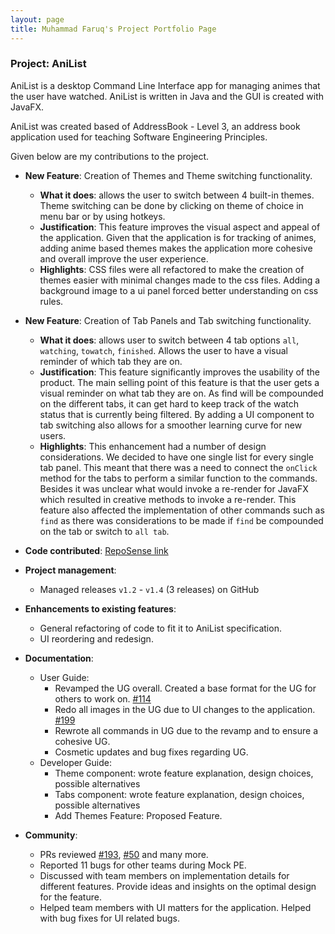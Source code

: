 ```yaml
---
layout: page
title: Muhammad Faruq's Project Portfolio Page
---
```


### Project: AniList
AniList is a desktop Command Line Interface app for managing animes that the user have watched. AniList is written in Java and the GUI is created with JavaFX.

AniList was created based of AddressBook - Level 3, an address book application used for teaching Software Engineering Principles.

Given below are my contributions to the project.

* **New Feature**: Creation of Themes and Theme switching functionality.
  * **What it does**: allows the user to switch between 4 built-in themes. Theme switching can be done by clicking on theme of choice in menu bar or by using hotkeys.
  * **Justification**: This feature improves the visual aspect and appeal of the application. Given that the application is for tracking of animes, adding anime based themes makes the application more cohesive and overall improve the user experience.
  * **Highlights**: CSS files were all refactored to make the creation of themes easier with minimal changes made to the css files. Adding a background image to a ui panel forced better understanding on css rules.


* **New Feature**: Creation of Tab Panels and Tab switching functionality.
  * **What it does**: allows user to switch between 4 tab options `all`, `watching`, `towatch`, `finished`. Allows the user to have a visual reminder of which tab they are on.
  * **Justification**: This feature significantly improves the usability of the product. The main selling point of this feature is that the user gets a visual reminder on what tab they are on. As find will be compounded on the different tabs, it can get hard to keep track of the watch status that is currently being filtered. By adding a UI component to tab switching also allows for a smoother learning curve for new users.
  * **Highlights**: This enhancement had a number of design considerations. We decided to have one single list for every single tab panel. This meant that there was a need to connect the `onClick` method for the tabs to perform a similar function to the commands. Besides it was unclear what would invoke a re-render for JavaFX which resulted in creative methods to invoke a re-render. This feature also affected the implementation of other commands such as `find` as there was considerations to be made if `find` be compounded on the tab or switch to `all tab`.


* **Code contributed**: [RepoSense link](https://nus-cs2103-ay2122s1.github.io/tp-dashboard/?search=faruq&sort=groupTitle&sortWithin=title&since=2021-09-17&timeframe=commit&mergegroup=&groupSelect=groupByRepos&breakdown=false&tabOpen=true&tabType=authorship&tabAuthor=muhammad-faruq&tabRepo=AY2122S1-CS2103T-T10-4%2Ftp%5Bmaster%5D&authorshipIsMergeGroup=false&authorshipFileTypes=docs~functional-code~test-code&authorshipIsBinaryFileTypeChecked=false)


* **Project management**:
  * Managed releases `v1.2` - `v1.4` (3 releases) on GitHub
<div style="page-break-after: always;"></div>
  
* **Enhancements to existing features**:
  * General refactoring of code to fit it to AniList specification.
  * UI reordering and redesign.


* **Documentation**:
  * User Guide:
    * Revamped the UG overall. Created a base format for the UG for others to work on. [#114](https://github.com/AY2122S1-CS2103T-T10-4/tp/pull/114/commits/ee00bafdbc7a241258c851d885bfe12eb5b85b86)
    * Redo all images in the UG due to UI changes to the application. [#199](https://github.com/AY2122S1-CS2103T-T10-4/tp/pull/199)
    * Rewrote all commands in UG due to the revamp and to ensure a cohesive UG.
    * Cosmetic updates and bug fixes regarding UG.
  * Developer Guide:
    * Theme component: wrote feature explanation, design choices, possible alternatives
    * Tabs component: wrote feature explanation, design choices, possible alternatives
    * Add Themes Feature: Proposed Feature.


* **Community**:
  * PRs reviewed [#193](https://github.com/AY2122S1-CS2103T-T10-4/tp/pull/193), [#50](https://github.com/AY2122S1-CS2103T-T10-4/tp/pull/50) and many more.
  * Reported 11 bugs for other teams during Mock PE.
  * Discussed with team members on implementation details for different features. Provide ideas and insights on the optimal design for the feature.
  * Helped team members with UI matters for the application. Helped with bug fixes for UI related bugs.
